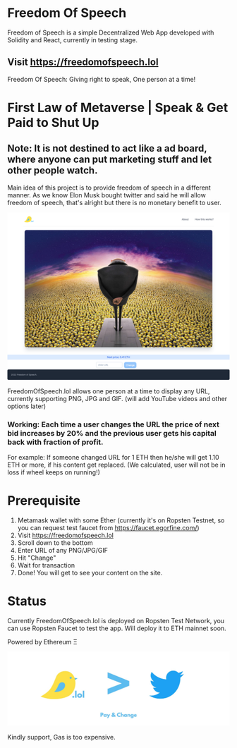 # Freedom Of Speech

Freedom of Speech is a simple Decentralized Web App developed with Solidity and React, currently in testing stage.

## Visit https://freedomofspeech.lol

Freedom Of Speech: Giving right to speak, One person at a time!

# First Law of Metaverse | Speak & Get Paid to Shut Up

## Note: It is not destined to act like a ad board, where anyone can put marketing stuff and let other people watch.

Main idea of this project is to provide freedom of speech in a different manner. As we know Elon Musk bought twitter and said he will allow freedom of speech, that's alright but there is no monetary benefit to user.

![alt text](./screencapture-freedomofspeech-lol-2022-06-16-20_28_41.png)


FreedomOfSpeech.lol allows one person at a time to display any URL, currently supporting PNG, JPG and GIF. (will add YouTube videos and other options later)


### Working: Each time a user changes the URL the price of next bid increases by 20% and the previous user gets his capital back with fraction of profit.

For example: If someone changed URL for 1 ETH then he/she will get 1.10 ETH or more, if his content get replaced. (We calculated, user will not be in loss if wheel keeps on running!)

# Prerequisite

1. Metamask wallet with some Ether (currently it's on Ropsten Testnet, so you can request test faucet from https://faucet.egorfine.com/)
2. Visit https://freedomofspeech.lol
3. Scroll down to the bottom
4. Enter URL of any PNG/JPG/GIF
5. Hit "Change"
6. Wait for transaction 
7. Done! You will get to see your content on the site.


# Status
Currently FreedomOfSpeech.lol is deployed on Ropsten Test Network, you can use Ropsten Faucet to test the app. Will deploy it to ETH mainnet soon.

Powered by Ethereum Ξ

![alt text](./1500x500.jpeg)

Kindly support, Gas is too expensive.
